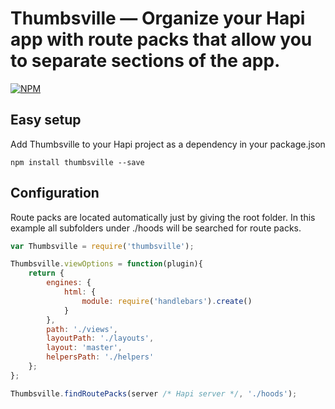 # Thumbsville — Organize your Hapi app with route packs that allow you to separate sections of the app.

[![NPM](https://nodei.co/npm/thumbsville.png)](https://nodei.co/npm/thumbsville/)

## Easy setup

Add Thumbsville to your Hapi project as a dependency in your package.json

```
npm install thumbsville --save
```

## Configuration

Route packs are located automatically just by giving the root folder. In this example all subfolders under ./hoods will be searched for route packs. 

```javascript
var Thumbsville = require('thumbsville');

Thumbsville.viewOptions = function(plugin){ 
	return { 
		engines: {
			html: {
				module: require('handlebars').create()
			}
		}, 
		path: './views', 
		layoutPath: './layouts', 
		layout: 'master',
		helpersPath: './helpers'
	};
};

Thumbsville.findRoutePacks(server /* Hapi server */, './hoods');
```
